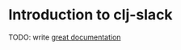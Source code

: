 # Introduction to clj-slack

TODO: write [great documentation](http://jacobian.org/writing/great-documentation/what-to-write/)
